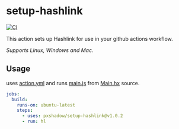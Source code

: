 # setup-hashlink

[![CI](https://img.shields.io/github/workflow/status/pxshadow/setup-hashlink/CI)](https://github.com/pxshadow/setup-hashlink/actions?query=workflow%3ACI)

This action sets up Hashlink for use in your github actions workflow.

*Supports Linux, Windows and Mac.*

## Usage

uses [action.yml](action.yml) and runs [main.js](main.js) from [Main.hx](Main.hx) source.

```yaml
jobs:
  build:
    runs-on: ubuntu-latest
    steps:
      - uses: pxshadow/setup-hashlink@v1.0.2
      - run: hl
```
